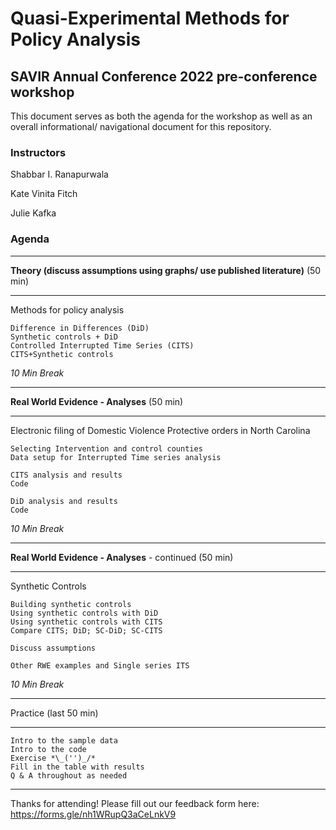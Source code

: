 # Quasi-Experimental Methods for Policy Analysis
## SAVIR Annual Conference 2022 pre-conference workshop

This document serves as both the agenda for the workshop as well as an overall informational/ navigational document for this repository. 

### Instructors
Shabbar I. Ranapurwala

Kate Vinita Fitch

Julie Kafka

### Agenda
____________________________________________________________________
**Theory (discuss assumptions using graphs/ use published literature)**   (50 min) 
____________________________________________________________________

Methods for policy analysis
```
Difference in Differences (DiD)
Synthetic controls + DiD
Controlled Interrupted Time Series (CITS)
CITS+Synthetic controls
```

*10 Min Break*
___________________________________________________________________
**Real World Evidence - Analyses**                                       (50 min)
___________________________________________________________________
Electronic filing of Domestic Violence Protective orders in North Carolina
```
Selecting Intervention and control counties
Data setup for Interrupted Time series analysis

CITS analysis and results
Code

DiD analysis and results
Code
```

*10 Min Break*
__________________________________________________________________
**Real World Evidence - Analyses** - continued (50 min)
__________________________________________________________________
Synthetic Controls
```
Building synthetic controls
Using synthetic controls with DiD
Using synthetic controls with CITS
Compare CITS; DiD; SC-DiD; SC-CITS

Discuss assumptions

Other RWE examples and Single series ITS
```

*10 Min Break*
__________________________________________________________________
Practice (last 50 min)
__________________________________________________________________
```
Intro to the sample data
Intro to the code
Exercise *\_('')_/*
Fill in the table with results
Q & A throughout as needed
```
__________________________________________________________________
Thanks for attending! Please fill out our feedback form here:
https://forms.gle/nh1WRupQ3aCeLnkV9 
